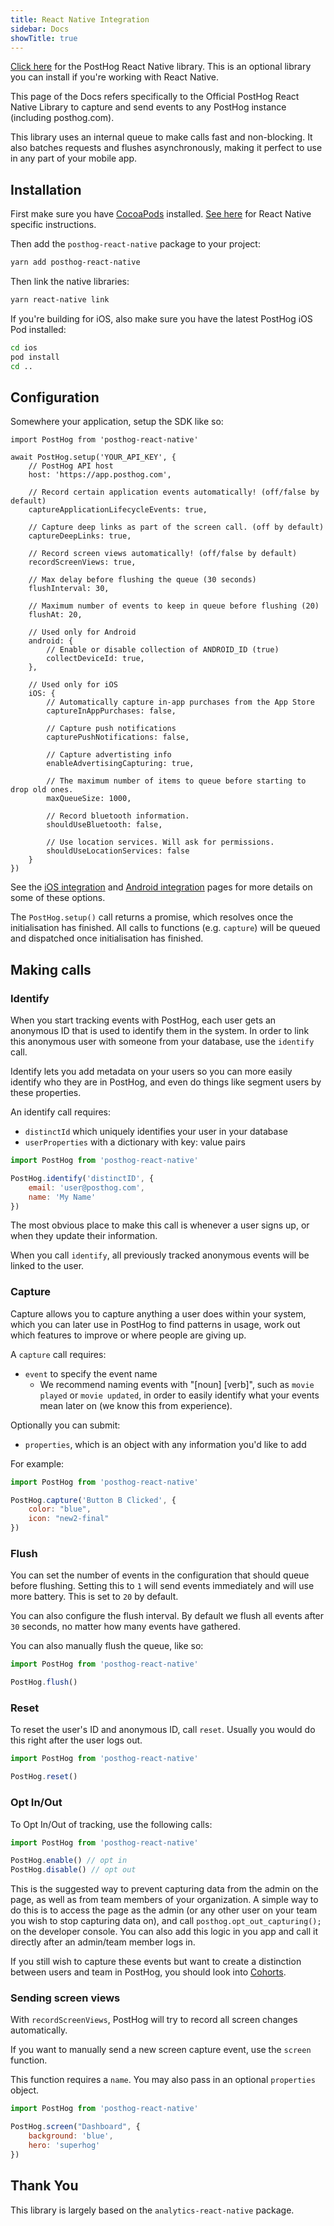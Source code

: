 ```yaml
---
title: React Native Integration
sidebar: Docs
showTitle: true
---
```


[Click here](https://github.com/PostHog/posthog-react-native) for the PostHog React Native library. This is an optional library you can install if you're working with React Native. 

This page of the Docs refers specifically to the Official PostHog React Native Library to capture and send events to any PostHog instance (including posthog.com).

This library uses an internal queue to make calls fast and non-blocking. It also batches requests and flushes asynchronously, 
making it perfect to use in any part of your mobile app.

## Installation

First make sure you have [CocoaPods](https://cocoapods.org/) installed. 
[See here](https://reactnative.dev/docs/integration-with-existing-apps#configuring-cocoapods-dependencies) for React Native specific instructions.

Then add the `posthog-react-native` package to your project:

```bash
yarn add posthog-react-native
```

Then link the native libraries:

```bash
yarn react-native link
```

If you're building for iOS, also make sure you have the latest PostHog iOS Pod installed: 

```bash
cd ios
pod install
cd ..
```

## Configuration

Somewhere your application, setup the SDK like so:

```
import PostHog from 'posthog-react-native'

await PostHog.setup('YOUR_API_KEY', {
    // PostHog API host
    host: 'https://app.posthog.com',

    // Record certain application events automatically! (off/false by default)
    captureApplicationLifecycleEvents: true,

    // Capture deep links as part of the screen call. (off by default)
    captureDeepLinks: true,

    // Record screen views automatically! (off/false by default)
    recordScreenViews: true,

    // Max delay before flushing the queue (30 seconds)
    flushInterval: 30,

    // Maximum number of events to keep in queue before flushing (20)
    flushAt: 20,

    // Used only for Android
    android: {
        // Enable or disable collection of ANDROID_ID (true)
        collectDeviceId: true,
    },

    // Used only for iOS
    iOS: {
        // Automatically capture in-app purchases from the App Store
        captureInAppPurchases: false,

        // Capture push notifications
        capturePushNotifications: false,

        // Capture advertisting info
        enableAdvertisingCapturing: true,

        // The maximum number of items to queue before starting to drop old ones.
        maxQueueSize: 1000,

        // Record bluetooth information.
        shouldUseBluetooth: false,

        // Use location services. Will ask for permissions.
        shouldUseLocationServices: false
    }
})
```

See the [iOS integration](https://posthog.com/docs/integrations/ios-integration) and 
[Android integration](https://posthog.com/docs/integrations/android-integration) pages for more details on
some of these options.

The `PostHog.setup()` call returns a promise, which resolves once the initialisation
has finished. All calls to functions (e.g. `capture`) will be queued and dispatched once
initialisation has finished. 

## Making calls

### Identify

When you start tracking events with PostHog, each user gets an anonymous ID that is used to identify them in the system.
In order to link this anonymous user with someone from your database, use the `identify` call. 

Identify lets you add metadata on your users so you can more easily identify who they are in PostHog, and even do things 
like segment users by these properties.

An identify call requires:

* `distinctId` which uniquely identifies your user in your database
* `userProperties` with a dictionary with key: value pairs

```javascript
import PostHog from 'posthog-react-native'

PostHog.identify('distinctID', {
    email: 'user@posthog.com',
    name: 'My Name'
})
```

The most obvious place to make this call is whenever a user signs up, or when they update their information.

When you call `identify`, all previously tracked anonymous events will be linked to the user.

### Capture

Capture allows you to capture anything a user does within your system, which you can later use in PostHog to find 
patterns in usage, work out which features to improve or where people are giving up.

A `capture` call requires:

* `event` to specify the event name
  * We recommend naming events with "[noun] [verb]", such as `movie played` or `movie updated`, in order to easily identify what your events mean later on (we know this from experience).

Optionally you can submit:

* `properties`, which is an object with any information you'd like to add

For example:

```javascript
import PostHog from 'posthog-react-native'

PostHog.capture('Button B Clicked', {
    color: "blue",
    icon: "new2-final"
})
```

### Flush

You can set the number of events in the configuration that should queue before flushing. 
Setting this to `1` will send events immediately and will use more battery. This is set to `20` by default.

You can also configure the flush interval. By default we flush all events after `30` seconds,
no matter how many events have gathered.

You can also manually flush the queue, like so:

```javascript
import PostHog from 'posthog-react-native'

PostHog.flush()
```

### Reset

To reset the user's ID and anonymous ID, call `reset`. Usually you would do this right after the user logs out.

```javascript
import PostHog from 'posthog-react-native'

PostHog.reset()
```

### Opt In/Out

To Opt In/Out of tracking, use the following calls:

```javascript
import PostHog from 'posthog-react-native'

PostHog.enable() // opt in
PostHog.disable() // opt out
```

This is the suggested way to prevent capturing data from the admin on the page, as well as from team members of your organization. A simple way to do this is to access the page as the admin (or any other user on your team you wish to stop capturing data on), and call `posthog.opt_out_capturing();` on the developer console. You can also add this logic in you app and call it directly after an admin/team member logs in. 

If you still wish to capture these events but want to create a distinction between users and team in PostHog, you should look into [Cohorts](/docs/features/cohorts).

### Sending screen views

With `recordScreenViews`, PostHog will try to record all screen changes automatically.

If you want to manually send a new screen capture event, use the `screen` function.

This function requires a `name`. You may also pass in an optional `properties` object.

```javascript
import PostHog from 'posthog-react-native'

PostHog.screen("Dashboard", {
    background: 'blue',
    hero: 'superhog'
})
```

## Thank You

This library is largely based on the `analytics-react-native` package.
